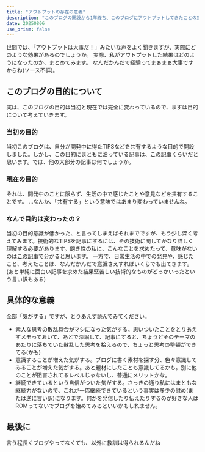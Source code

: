 ```yaml
---
title: "アウトプットの存在の意義"
description: "このブログの開設から1年経ち、このブログにアウトプットしてきたことの意義をまとめてみました。"
date: 20250806
use_prism: false
---
```

世間では、「アウトプットは大事だ！」みたいな声をよく聞きますが、実際にどのような効果があるのでしょうか。
実際、私がアウトプットした結果はどのようになったのか、まとめてみます。
なんだかんだで経験ってまぁまぁ大事ですからね(ソース不詳)。
## このブログの目的について
実は、このブログの目的は当初と現在では完全に変わっているので、まずは目的について考えていきます。
### 当初の目的
当初このブログは、自分が開発中に得たTIPSなどを共有するような目的で開設しました。しかし、この目的にまともに沿っている記事は、[この記事](https://shizukani-cp.github.io/blog/articles/20240807/)くらいだと思います。では、他の大部分の記事は何でしょうか。
### 現在の目的
それは、開発中のことに限らず、生活の中で感じたことや意見などを共有することです。
...なんか、「共有する」という意味ではあまり変わっていませんね。
### なんで目的は変わったの？
当初の目的意識が低かった、と言ってしまえばそれまでですが、もう少し深く考えてみます。技術的なTIPSを記事にするには、その技術に関してかなり詳しく理解する必要があります。飽き性の私に、こんなことを求めたって、意味がないのは[この記事](https://shizukani-cp.github.io/articles/20241229)で分かると思います。
一方で、日常生活の中での発見や、感じたこと、考えたことは、なんだかんだで意識さえすればいくらでも出てきます。(あと単純に面白い記事を求めた結果堅苦しい技術的なものがどっかいったという言い訳もある)
## 具体的な意義
全部「気がする」ですが、とりあえず読んでみてください。

- 素人な思考の散乱具合がマシになった気がする。思いついたことをとりあえずメモっておいて、あとで深堀して、記事にすると、ちょうどそのテーマのあたりに落ちていた散乱した思考を拾えるので、ちょっと思考の整頓ができてる(かも)
- 意識することが増えた気がする。ブログに書く素材を探す分、色々意識してみることが増えた気がする。あと題材にしたことも意識してるかも。別に他のことが阻害されてるレベルじゃないし、普通にメリットかな。
- 継続できているという自信がついた気がする。さっきの通り私にはまともな継続力がないので、これが一応継続できているという事実は多少の慰め(または逆に言い訳)になります。何かを発信したり伝えたりするのが好きな人はROMってないでブログを始めてみるといいかもしれません。
## 最後に
言う程長くブログやってなくても、以外に教訓は得られるんだね
